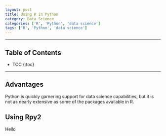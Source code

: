 ```yaml
---
layout: post
title: Using R in Python
category: Data Science
categories: ['R', 'Python', 'data science']
tags: ['R', 'Python', 'data science']
---
```


---
<h2 class="no_toc">Table of Contents</h2>

* TOC
{:toc}

<!-- Need this for table of contents above -->
---

## Advantages

Python is quickly garnering support for data science capabilities, but it is not as nearly extensive as some of the packages available in R. 

## Using Rpy2

Hello